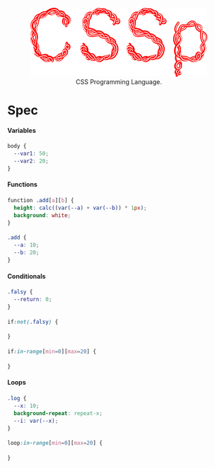 <p align="center">
  <img src="docs\readme-title.png" alt="CSSp"/>
  </br>
  CSS Programming Language.
</p>

# Spec

#### Variables
```css
body {
  --var1: 50;
  --var2: 20;
}
```

#### Functions
```css
function .add[a][b] {
  height: calc((var(--a) + var(--b)) * 1px);
  background: white;
}

.add {
  --a: 10;
  --b: 20;
}
```

#### Conditionals
```css
.falsy {
  --return: 0;  
}

if:not(.falsy) {
  
}

if:in-range[min=0][max=20] {
  
}
```

#### Loops
```css
.log {
  --x: 10;
  background-repeat: repeat-x;
  --i: var(--x);
}

loop:in-range[min=0][max=20] {

}
```
